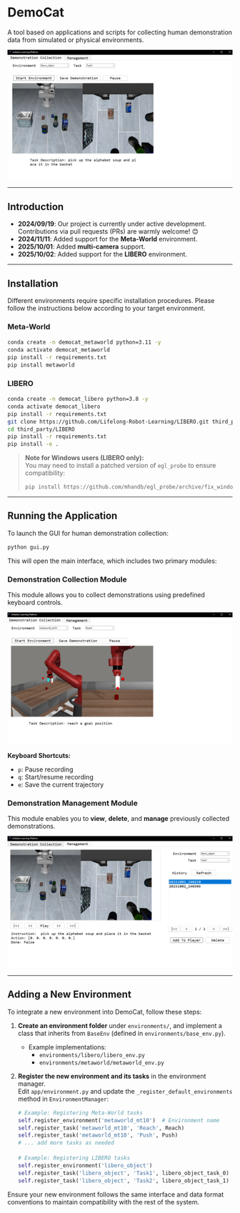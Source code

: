 # DemoCat

A tool based on applications and scripts for collecting human demonstration data from simulated or physical environments.

![collection](assets/libero_collecter.png)

---

## Introduction  

- **2024/09/19**: Our project is currently under active development. Contributions via pull requests (PRs) are warmly welcome! 😊  
- **2024/11/11**: Added support for the **Meta-World** environment.  
- **2025/10/01**: Added **multi-camera** support.  
- **2025/10/02**: Added support for the **LIBERO** environment.

---

## Installation  

Different environments require specific installation procedures. Please follow the instructions below according to your target environment.

### Meta-World

```bash
conda create -n democat_metaworld python=3.11 -y
conda activate democat_metaworld
pip install -r requirements.txt
pip install metaworld
```

### LIBERO

```bash
conda create -n democat_libero python=3.8 -y
conda activate democat_libero
pip install -r requirements.txt
git clone https://github.com/Lifelong-Robot-Learning/LIBERO.git third_party/LIBERO
cd third_party/LIBERO
pip install -r requirements.txt
pip install -e .
```

> **Note for Windows users (LIBERO only):**  
> You may need to install a patched version of `egl_probe` to ensure compatibility:
> ```bash
> pip install https://github.com/mhandb/egl_probe/archive/fix_windows_build.zip
> ```

---

## Running the Application  

To launch the GUI for human demonstration collection:

```bash
python gui.py
```

This will open the main interface, which includes two primary modules:

### Demonstration Collection Module  
This module allows you to collect demonstrations using predefined keyboard controls.

![collection](assets/metaworld_collecter.png)

**Keyboard Shortcuts:**  
- `p`: Pause recording  
- `q`: Start/resume recording  
- `e`: Save the current trajectory

### Demonstration Management Module  
This module enables you to **view**, **delete**, and **manage** previously collected demonstrations.

![management](assets/libero_manager.png)

---

## Adding a New Environment  

To integrate a new environment into DemoCat, follow these steps:

1. **Create an environment folder** under `environments/`, and implement a class that inherits from `BaseEnv` (defined in `environments/base_env.py`).  
   - Example implementations:  
     - `environments/libero/libero_env.py`  
     - `environments/metaworld/metaworld_env.py`

2. **Register the new environment and its tasks** in the environment manager.  
   Edit `app/environment.py` and update the `_register_default_environments` method in `EnvironmentManager`:

    ```python
    # Example: Registering Meta-World tasks
    self.register_environment('metaworld_mt10')  # Environment name
    self.register_task('metaworld_mt10', 'Reach', Reach)
    self.register_task('metaworld_mt10', 'Push', Push)
    # ... add more tasks as needed

    # Example: Registering LIBERO tasks
    self.register_environment('libero_object')
    self.register_task('libero_object', 'Task1', libero_object_task_0)
    self.register_task('libero_object', 'Task2', libero_object_task_1)
    ```

Ensure your new environment follows the same interface and data format conventions to maintain compatibility with the rest of the system.
